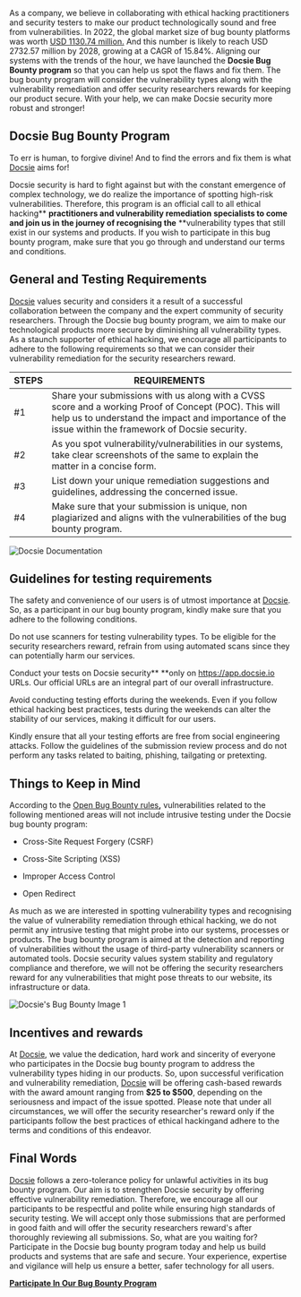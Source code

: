 As a company, we believe in collaborating with ethical hacking practitioners and security testers to make our product technologically sound and free from vulnerabilities. In 2022, the global market size of bug bounty platforms was worth [USD 1130.74 million.](https://www.linkedin.com/pulse/bug-bounty-platforms-market-industry-trends-size/) And this number is likely to reach USD 2732.57 million by 2028, growing at a CAGR of 15.84%. Aligning our systems with the trends of the hour, we have launched the **Docsie Bug Bounty program** so that you can help us spot the flaws and fix them. The bug bounty program will consider the vulnerability types along with the vulnerability remediation and  offer security researchers rewards for keeping our product secure. With your help, we can make Docsie security more robust and stronger!

## Docsie Bug Bounty Program

To err is human, to forgive divine! And to find the errors and fix them is what [Docsie](https://www.docsie.io/) aims for!

Docsie security is hard to fight against but with the constant emergence of complex technology, we do realize the importance of spotting high-risk vulnerabilities. Therefore, this program is an official call to all ethical hacking** **practitioners and vulnerability remediation** **specialists to come and join us in the journey of recognising the** **vulnerability types that still exist in our systems and products. If you wish to participate in this bug bounty program, make sure that you go through and understand our terms and conditions. 

## General and Testing Requirements

[Docsie](https://site.docsie.io/documentation-collaboration-software) values security and considers it a result of a successful collaboration between the company and the expert community of security researchers. Through the Docsie bug bounty program, we aim to make our technological products more secure by diminishing all vulnerability types. As a staunch supporter of ethical hacking, we encourage all participants to adhere to the following requirements so that we can consider their vulnerability remediation for the security researchers reward. 

|STEPS|REQUIREMENTS|
|-|-|
|#1|Share your submissions with us along with a CVSS score and a working Proof of Concept (POC). This will help us to understand the impact and importance of the issue within the framework of Docsie security.  |
|#2|As you spot vulnerability/vulnerabilities in our systems, take clear screenshots of the same to explain the matter in a concise form. |
|#3|List down your unique remediation suggestions and guidelines, addressing the concerned issue. |
|#4|Make sure that your submission is unique, non plagiarized and aligns with the vulnerabilities of the bug bounty program. |

![Docsie Documentation](https://cdn.docsie.io/workspace_PfNzfGj3YfKKtTO4T/doc_QiqgSuNoJpspcExF3/file_lLlyK5bsBLmSL81Su/image1.png)

## Guidelines for testing requirements

The safety and convenience of our users is of utmost importance at [Docsie](https://help.docsie.io/). So, as a participant in our bug bounty program, kindly make sure that you adhere to the following conditions. 

Do not use scanners for testing vulnerability types. To be eligible for the security researchers reward, refrain from using automated scans since they can potentially harm our services. 

Conduct your tests on Docsie security** **only on https://app.docsie.io URLs. Our official URLs are an integral part of our overall infrastructure. 

Avoid conducting testing efforts during the weekends. Even if you follow ethical hacking best practices, tests during the weekends can alter the stability of our services, making it difficult for our users. 

Kindly ensure that all your testing efforts are free from social engineering attacks. Follow the guidelines of the submission review process and do not perform any tasks related to baiting, phishing, tailgating or pretexting. 

## Things to Keep in Mind

According to the [Open Bug Bounty rules](https://www.openbugbounty.org/about/)**,** vulnerabilities related to the following mentioned areas will not include intrusive testing under the Docsie bug bounty program:

* Cross-Site Request Forgery (CSRF)

* Cross-Site Scripting (XSS)

* Improper Access Control

* Open Redirect

As much as we are interested in spotting vulnerability types and recognising the value of vulnerability remediation through ethical hacking, we do not permit any intrusive testing that might probe into our systems, processes or products. The bug bounty program is aimed at the detection and reporting of vulnerabilities without the usage of third-party vulnerability scanners or automated tools. Docsie security values system stability and regulatory compliance and therefore, we will not be offering the security researchers reward for any vulnerabilities that might pose threats to our website, its infrastructure or data. 

![Docsie's Bug Bounty Image 1](https://cdn.docsie.io/workspace_PfNzfGj3YfKKtTO4T/doc_QiqgSuNoJpspcExF3/file_92YXHMuv70HS79wi3/image2.png)

## Incentives and rewards

At [Docsie](https://www.docsie.io/demo/), we value the dedication, hard work and sincerity of everyone who participates in the Docsie bug bounty program to address the vulnerability types hiding in our products. So, upon successful verification and vulnerability remediation, [Docsie](https://app.docsie.io/login/#/) will be offering cash-based rewards with the award amount ranging from **$25 to $500**, depending on the seriousness and impact of the issue spotted. Please note that under all circumstances, we will offer the security researcher's reward only if the participants follow the best practices of ethical hackingand adhere to the terms and conditions of this endeavor. 

## Final Words

[Docsie](https://help.docsie.io/) follows a zero-tolerance policy for unlawful activities in its bug bounty program. Our aim is to strengthen Docsie security by offering effective vulnerability remediation. Therefore, we encourage all our participants to be respectful and polite while ensuring high standards of security testing. We will accept only those submissions that are performed in good faith and will offer the security researchers reward's after thoroughly reviewing all submissions. So, what are you waiting for? Participate in the Docsie bug bounty program today and help us build products and systems that are safe and secure. Your experience, expertise and vigilance will help us ensure a better, safer technology for all users. 

**[Participate In Our Bug Bounty Program](https://www.openbugbounty.org/bugbounty/docsie2/)**